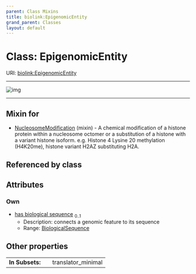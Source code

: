 ```yaml
---
parent: Class Mixins
title: biolink:EpigenomicEntity
grand_parent: Classes
layout: default
---
```


# Class: EpigenomicEntity




URI: [biolink:EpigenomicEntity](https://w3id.org/biolink/EpigenomicEntity)


---

![img](https://yuml.me/diagram/nofunky;dir:TB/class/[NucleosomeModification]uses%20-.-%3E[EpigenomicEntity%7Chas_biological_sequence:biological_sequence%20%3F],[NucleosomeModification])

---


## Mixin for

 * [NucleosomeModification](NucleosomeModification.md) (mixin)  - A chemical modification of a histone protein within a nucleosome octomer or a substitution of a histone with a variant histone isoform. e.g. Histone 4 Lysine 20 methylation (H4K20me), histone variant H2AZ substituting H2A.

## Referenced by class


## Attributes


### Own

 * [has biological sequence](has_biological_sequence.md)  <sub>0..1</sub>
     * Description: connects a genomic feature to its sequence
     * Range: [BiologicalSequence](types/BiologicalSequence.md)

## Other properties

|  |  |  |
| --- | --- | --- |
| **In Subsets:** | | translator_minimal |

